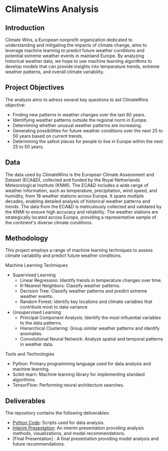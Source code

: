 # ClimateWins Analysis

## Introduction
Climate Wins, a European nonprofit organization dedicated to understanding and mitigating the impacts of climate change, aims to leverage machine learning to predict future weather conditions and potential extreme weather events in mainland Europe. By analyzing historical weather data, we hope to use machine learning algorithms to develop models that can provide insights into temperature trends, extreme weather patterns, and overall climate variability. 

## Project Objectives
The analysis aims to adress several key questions to aid ClimateWins objective:

+ Finding new patterns in weather changes over the last 60 years.
+ Identifying weather patterns outside the regional norm in Europe.
+ Determining whether unusual weather patterns are increasing.
+ Generating possibilities for future weather conditions over the next 25 to 50 years based on current trends.
+ Determining the safest places for people to live in Europe within the next 25 to 50 years.

## Data
The data used by ClimateWins is the European Climate Assessment and Dataset (ECA&D), collected and funded by the Royal Netherlands Meteorological Institute (KNMI). The ECA&D includes a wide range of weather information, such as temperature, precipitation, wind speed, and humidity, from 18 weather stations across Europe. It spans multiple decades, enabling detailed analysis of historical weather patterns and trends. The data from the ECA&D is meticulously collected and validated by the KNMI to ensure high accuracy and reliability. The weather stations are strategically located across Europe, providing a representative sample of the continent's diverse climate conditions. 

## Methodology
This project employs a range of machine learning techniques to assess climate variability and predict future weather conditions. 

Machine Learning Techniques
+ Supervised Learning
  + Linear Regression: Identify trends in temperature changes over time.
  + K-Nearest Neighbors: Classify weather patterns.
  + Decision Tree: Classify weather patterns and predict extreme weather events. 
  + Random Forest: Identify key locations and climate variables that contribute most to data variance
+ Unsupervised Learning
  + Principal Component Analysis: Identify the most influential variables to the data patterns.
  + Hierarchical Clustering: Group similar weather patterns and identify anomalies.
  + Convolutional Neural Network: Analyze spatial and temporal patterns in weather data.

Tools and Technologies
+ Python: Primary programming language used for data analysis and machine learning.
+ Scikit-learn: Machine learning library for implementing standard algorithms.
+ TensorFlow: Performing neural architecture searches.

## Deliverables
The repository contains the following deliverables:

+ [Python Code](<ClimateWins Scripts>): Scripts used for data analysis.
+ [Interim Presentation](<ClimateWins Reports>): An interim presentation providing analysis methods, visualizations, and model recommendations.
+ [Final Presentation] : A final presentation providing model analysis and future recommendations.
